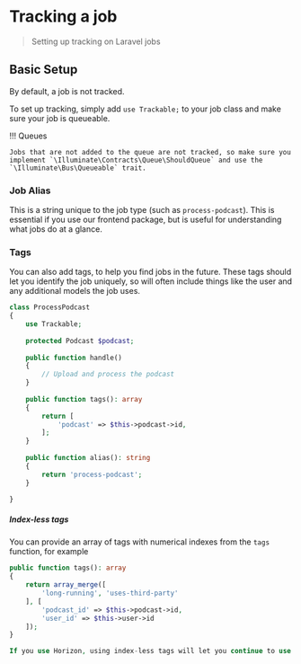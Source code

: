 # Tracking a job

> Setting up tracking on Laravel jobs

## Basic Setup

By default, a job is not tracked. 

To set up tracking, simply add `use Trackable;` to your job class and make sure your job is queueable.

!!! Queues

    Jobs that are not added to the queue are not tracked, so make sure you implement `\Illuminate\Contracts\Queue\ShouldQueue` and use the `\Illuminate\Bus\Queueable` trait.

### Job Alias

This is a string unique to the job type (such as `process-podcast`). This is essential if you use our frontend package, but is useful for understanding what jobs do at a glance.

### Tags

You can also add tags, to help you find jobs in the future. These tags should let you identify the job uniquely, so will often include things like the user and any additional models the job uses.

```php
class ProcessPodcast
{
    use Trackable;
    
    protected Podcast $podcast;
    
    public function handle()
    {
        // Upload and process the podcast
    }
    
    public function tags(): array
    {
        return [
            'podcast' => $this->podcast->id,
        ];
    }
    
    public function alias(): string
    {
        return 'process-podcast';
    }

}
```
##### Index-less tags

You can provide an array of tags with numerical indexes from the `tags` function, for example

```php
public function tags(): array
{
    return array_merge([
        'long-running', 'uses-third-party'
    ], [
        'podcast_id' => $this->podcast->id,
        'user_id' => $this->user->id
    ]);
}

If you use Horizon, using index-less tags will let you continue to use the Horizon job tagging system.

```

